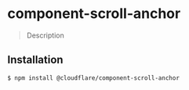 # component-scroll-anchor

> Description

## Installation

```sh
$ npm install @cloudflare/component-scroll-anchor
```
